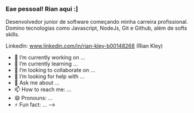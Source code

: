 ### Eae pessoal! Rian aqui :] 

Desenvolvedor junior de software começando minha carreira profissional. Domino tecnologias como Javascript, NodeJs, Git e Github, além de softs skills.

LinkedIn: www.linkedin.com/in/rian-kley-b00148268 (Rian Kley) 

- 🔭 I’m currently working on ...
- 🌱 I’m currently learning ...
- 👯 I’m looking to collaborate on ...
- 🤔 I’m looking for help with ...
- 💬 Ask me about ...
- 📫 How to reach me: ...
- 😄 Pronouns: ...
- ⚡ Fun fact: ...
-->

